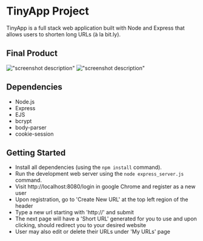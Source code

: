 # TinyApp Project

TinyApp is a full stack web application built with Node and Express that allows users to shorten long URLs (à la bit.ly).

## Final Product

!["screenshot description"](#)
!["screenshot description"](#)

## Dependencies

- Node.js
- Express
- EJS
- bcrypt
- body-parser
- cookie-session

## Getting Started

- Install all dependencies (using the `npm install` command).
- Run the development web server using the `node express_server.js` command.
- Visit http://localhost:8080/login in google Chrome and register as a new user
- Upon registration, go to 'Create New URL' at the top left region of the header
- Type a new url starting with 'http://' and submit
- The next page will have a 'Short URL' generated for you to use and upon clicking, should redirect you to your desired website
- User may also edit or delete their URLs under 'My URLs' page